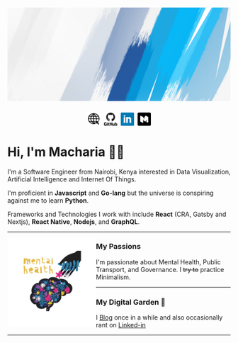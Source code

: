 # <a href="http://www.muguku.co.ke/"><img src="banner.png" alt="Banner Image That Says Macharia Muguku - blah blah blah blah"></a>

<p align='center'>
<a href="http://www.muguku.co.ke/"><img height="30" width="30" src="www.jpg" alt="www icon"></a>&nbsp;&nbsp;<a href="https://github.com/machariamuguku"><img height="30" width="30" src="github.svg" alt="github icon"></a>&nbsp;&nbsp;<a href="https://www.linkedin.com/in/machariamuguku/"><img height="30" width="30" src="linkedin.png" alt="linkedin icon"></a>&nbsp;&nbsp;<a href="https://medium.com/@iMash"><img height="30" width="30" src="medium.png" alt="medium icon"></a>
</p>

# Hi, I'm Macharia 👋🏾

I'm a Software Engineer from Nairobi, Kenya interested in Data Visualization, Artificial Intelligence and Internet Of Things.

I'm proficient in **Javascript** and **Go-lang** but the universe is conspiring against me to learn **Python**.

Frameworks and Technologies I work with include **React** (CRA, Gatsby and Nextjs), **React Native**, **Nodejs**, and **GraphQL**.

---

 <p>
  <img width="200" height="200" align='left' src="mental_health.png" alt="A picture of a brain written mental health ">
</p>

### My Passions

I'm passionate about Mental Health, Public Transport, and Governance. I ~~try to~~ practice Minimalism.

---

### My Digital Garden 🌱

I [Blog](https://medium.com/@iMash) once in a while and also occasionally rant on [Linked-in](https://www.linkedin.com/in/machariamuguku/)

---
